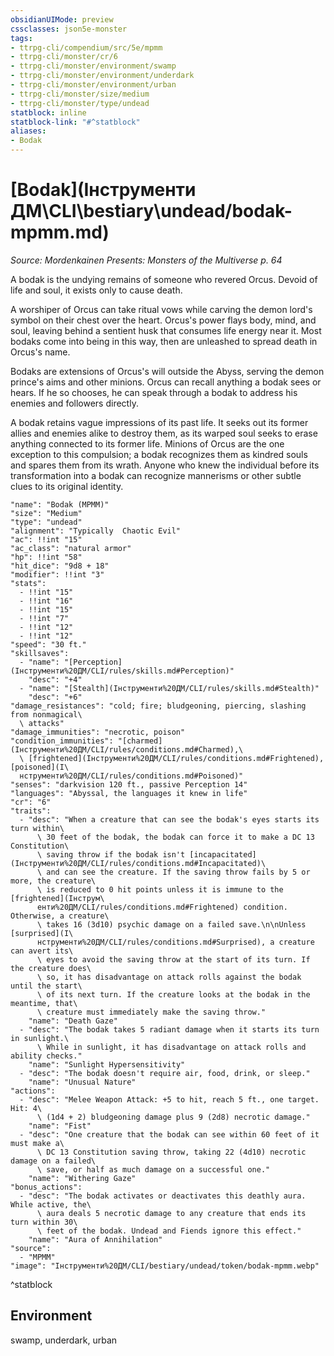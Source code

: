 ```yaml
---
obsidianUIMode: preview
cssclasses: json5e-monster
tags:
- ttrpg-cli/compendium/src/5e/mpmm
- ttrpg-cli/monster/cr/6
- ttrpg-cli/monster/environment/swamp
- ttrpg-cli/monster/environment/underdark
- ttrpg-cli/monster/environment/urban
- ttrpg-cli/monster/size/medium
- ttrpg-cli/monster/type/undead
statblock: inline
statblock-link: "#^statblock"
aliases:
- Bodak
---
```

# [Bodak](Інструменти ДМ\CLI\bestiary\undead/bodak-mpmm.md)
*Source: Mordenkainen Presents: Monsters of the Multiverse p. 64*  

A bodak is the undying remains of someone who revered Orcus. Devoid of life and soul, it exists only to cause death.

A worshiper of Orcus can take ritual vows while carving the demon lord's symbol on their chest over the heart. Orcus's power flays body, mind, and soul, leaving behind a sentient husk that consumes life energy near it. Most bodaks come into being in this way, then are unleashed to spread death in Orcus's name.

Bodaks are extensions of Orcus's will outside the Abyss, serving the demon prince's aims and other minions. Orcus can recall anything a bodak sees or hears. If he so chooses, he can speak through a bodak to address his enemies and followers directly.

A bodak retains vague impressions of its past life. It seeks out its former allies and enemies alike to destroy them, as its warped soul seeks to erase anything connected to its former life. Minions of Orcus are the one exception to this compulsion; a bodak recognizes them as kindred souls and spares them from its wrath. Anyone who knew the individual before its transformation into a bodak can recognize mannerisms or other subtle clues to its original identity.

```statblock
"name": "Bodak (MPMM)"
"size": "Medium"
"type": "undead"
"alignment": "Typically  Chaotic Evil"
"ac": !!int "15"
"ac_class": "natural armor"
"hp": !!int "58"
"hit_dice": "9d8 + 18"
"modifier": !!int "3"
"stats":
  - !!int "15"
  - !!int "16"
  - !!int "15"
  - !!int "7"
  - !!int "12"
  - !!int "12"
"speed": "30 ft."
"skillsaves":
  - "name": "[Perception](Інструменти%20ДМ/CLI/rules/skills.md#Perception)"
    "desc": "+4"
  - "name": "[Stealth](Інструменти%20ДМ/CLI/rules/skills.md#Stealth)"
    "desc": "+6"
"damage_resistances": "cold; fire; bludgeoning, piercing, slashing from nonmagical\
  \ attacks"
"damage_immunities": "necrotic, poison"
"condition_immunities": "[charmed](Інструменти%20ДМ/CLI/rules/conditions.md#Charmed),\
  \ [frightened](Інструменти%20ДМ/CLI/rules/conditions.md#Frightened), [poisoned](І\
  нструменти%20ДМ/CLI/rules/conditions.md#Poisoned)"
"senses": "darkvision 120 ft., passive Perception 14"
"languages": "Abyssal, the languages it knew in life"
"cr": "6"
"traits":
  - "desc": "When a creature that can see the bodak's eyes starts its turn within\
      \ 30 feet of the bodak, the bodak can force it to make a DC 13 Constitution\
      \ saving throw if the bodak isn't [incapacitated](Інструменти%20ДМ/CLI/rules/conditions.md#Incapacitated)\
      \ and can see the creature. If the saving throw fails by 5 or more, the creature\
      \ is reduced to 0 hit points unless it is immune to the [frightened](Інструм\
      енти%20ДМ/CLI/rules/conditions.md#Frightened) condition. Otherwise, a creature\
      \ takes 16 (3d10) psychic damage on a failed save.\n\nUnless [surprised](І\
      нструменти%20ДМ/CLI/rules/conditions.md#Surprised), a creature can avert its\
      \ eyes to avoid the saving throw at the start of its turn. If the creature does\
      \ so, it has disadvantage on attack rolls against the bodak until the start\
      \ of its next turn. If the creature looks at the bodak in the meantime, that\
      \ creature must immediately make the saving throw."
    "name": "Death Gaze"
  - "desc": "The bodak takes 5 radiant damage when it starts its turn in sunlight.\
      \ While in sunlight, it has disadvantage on attack rolls and ability checks."
    "name": "Sunlight Hypersensitivity"
  - "desc": "The bodak doesn't require air, food, drink, or sleep."
    "name": "Unusual Nature"
"actions":
  - "desc": "Melee Weapon Attack: +5 to hit, reach 5 ft., one target. Hit: 4\
      \ (1d4 + 2) bludgeoning damage plus 9 (2d8) necrotic damage."
    "name": "Fist"
  - "desc": "One creature that the bodak can see within 60 feet of it must make a\
      \ DC 13 Constitution saving throw, taking 22 (4d10) necrotic damage on a failed\
      \ save, or half as much damage on a successful one."
    "name": "Withering Gaze"
"bonus_actions":
  - "desc": "The bodak activates or deactivates this deathly aura. While active, the\
      \ aura deals 5 necrotic damage to any creature that ends its turn within 30\
      \ feet of the bodak. Undead and Fiends ignore this effect."
    "name": "Aura of Annihilation"
"source":
  - "MPMM"
"image": "Інструменти%20ДМ/CLI/bestiary/undead/token/bodak-mpmm.webp"
```
^statblock

## Environment

swamp, underdark, urban